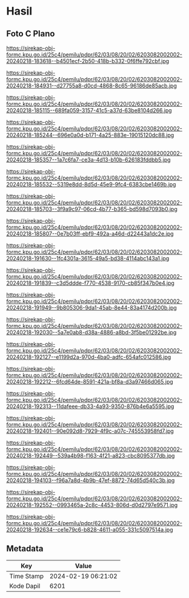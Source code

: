 # Hasil

## Foto C Plano

https://sirekap-obj-formc.kpu.go.id/25c4/pemilu/pdpr/62/03/08/20/02/6203082002002-20240218-183618--b4501ecf-2b50-418b-b332-0f6ffe792cbf.jpg

https://sirekap-obj-formc.kpu.go.id/25c4/pemilu/pdpr/62/03/08/20/02/6203082002002-20240218-184931--d27755a8-d0cd-4868-8c65-96186de85acb.jpg

https://sirekap-obj-formc.kpu.go.id/25c4/pemilu/pdpr/62/03/08/20/02/6203082002002-20240218-185115--689fa059-3157-41c5-a37d-63be8104d266.jpg

https://sirekap-obj-formc.kpu.go.id/25c4/pemilu/pdpr/62/03/08/20/02/6203082002002-20240218-185244--696e0a0d-b171-4a25-883e-19015120dc88.jpg

https://sirekap-obj-formc.kpu.go.id/25c4/pemilu/pdpr/62/03/08/20/02/6203082002002-20240218-185357--1a7c6fa7-ce3a-4d13-b10b-626183fddbb5.jpg

https://sirekap-obj-formc.kpu.go.id/25c4/pemilu/pdpr/62/03/08/20/02/6203082002002-20240218-185532--5319e8dd-8d5d-45e9-9fc4-6383cbe1469b.jpg

https://sirekap-obj-formc.kpu.go.id/25c4/pemilu/pdpr/62/03/08/20/02/6203082002002-20240218-185703--3f9a9c97-06cd-4b77-b365-bd598d7093b0.jpg

https://sirekap-obj-formc.kpu.go.id/25c4/pemilu/pdpr/62/03/08/20/02/6203082002002-20240218-185807--0e7b03ff-ebf9-492a-a46d-d22443a1dc2e.jpg

https://sirekap-obj-formc.kpu.go.id/25c4/pemilu/pdpr/62/03/08/20/02/6203082002002-20240218-191630--1fc4301a-3615-49a5-bd38-4114abc143a1.jpg

https://sirekap-obj-formc.kpu.go.id/25c4/pemilu/pdpr/62/03/08/20/02/6203082002002-20240218-191839--c3d5ddde-f770-4538-9170-cb85f347b0e4.jpg

https://sirekap-obj-formc.kpu.go.id/25c4/pemilu/pdpr/62/03/08/20/02/6203082002002-20240218-191949--9b805306-9da1-45ab-8e44-83a4174d200b.jpg

https://sirekap-obj-formc.kpu.go.id/25c4/pemilu/pdpr/62/03/08/20/02/6203082002002-20240218-192030--5a7e0ab8-d38a-4886-a8bd-3f5be01292be.jpg

https://sirekap-obj-formc.kpu.go.id/25c4/pemilu/pdpr/62/03/08/20/02/6203082002002-20240218-192127--e1199d2a-970d-4ba0-adfc-654afc012586.jpg

https://sirekap-obj-formc.kpu.go.id/25c4/pemilu/pdpr/62/03/08/20/02/6203082002002-20240218-192212--6fcd64de-8591-421a-bf8a-d3a97466d065.jpg

https://sirekap-obj-formc.kpu.go.id/25c4/pemilu/pdpr/62/03/08/20/02/6203082002002-20240218-192313--11dafeee-db33-4a93-9350-876b4e6a5595.jpg

https://sirekap-obj-formc.kpu.go.id/25c4/pemilu/pdpr/62/03/08/20/02/6203082002002-20240218-192401--90e092d8-7929-4f9c-a07c-745553958fd7.jpg

https://sirekap-obj-formc.kpu.go.id/25c4/pemilu/pdpr/62/03/08/20/02/6203082002002-20240218-192449--539a4b98-f163-4f21-a823-cbc8095377db.jpg

https://sirekap-obj-formc.kpu.go.id/25c4/pemilu/pdpr/62/03/08/20/02/6203082002002-20240218-194103--f96a7a8d-4b9b-47ef-8872-74d65d540c3b.jpg

https://sirekap-obj-formc.kpu.go.id/25c4/pemilu/pdpr/62/03/08/20/02/6203082002002-20240218-192552--0993465a-2c8c-4453-806d-d0d2797e9571.jpg

https://sirekap-obj-formc.kpu.go.id/25c4/pemilu/pdpr/62/03/08/20/02/6203082002002-20240218-192634--ce1e79c6-b828-4611-a055-331c5097514a.jpg


## Metadata

| Key        | Value               |
| ---------- | ------------------- |
| Time Stamp | 2024-02-19 06:21:02 |
| Kode Dapil | 6201                |



